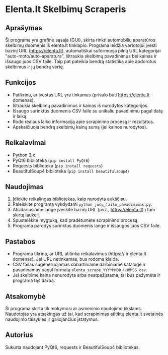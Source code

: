 # Elenta.lt Skelbimų Scraperis

## Aprašymas
Ši programa yra grafinė sąsaja (GUI), skirta rinkti automobilių aparatūros skelbimų duomenis iš elenta.lt tinklapio. Programa leidžia vartotojui įvesti bazinį URL (https://elenta.lt), automatiškai suformuoja pilną URL kategorijai "auto-moto/auto-aparatura", ištraukia skelbimų pavadinimus bei kainas ir išsaugo juos CSV faile. Taip pat pateikia bendrą statistiką apie apdorotus skelbimus ir jų bendrą vertę.

## Funkcijos
- Patikrina, ar įvestas URL yra tinkamas (privalo būti https://elenta.lt domenas).
- Ištraukia skelbimų pavadinimus ir kainas iš nurodytos kategorijos.
- Išsaugo surinktus duomenis CSV faile su unikaliu pavadinimu pagal datą ir laiką.
- Rodo realaus laiko informaciją apie scrapinimo procesą ir rezultatus.
- Apskaičiuoja bendrą skelbimų kainų sumą (jei kainos nurodytos).

## Reikalavimai
- Python 3.x
- PyQt6 biblioteka (`pip install PyQt6`)
- Requests biblioteka (`pip install requests`)
- BeautifulSoup4 biblioteka (`pip install beautifulsoup4`)

## Naudojimas
1. Įdiekite reikalingas bibliotekas, kaip nurodyta aukščiau.
2. Paleiskite programą vykdydami `python jūsų_failo_pavadinimas.py`.
3. Atsidariusiame lange įveskite bazinį URL (pvz., https://elenta.lt) į tam skirtą laukelį.
4. Spustelėkite mygtuką, kad pradėtumėte scrapinimo procesą.
5. Programa parodys surinktus duomenis lange ir išsaugos juos CSV faile.

## Pastabos
- Programa tikrina, ar URL atitinka reikalavimus (https:// ir elenta.lt domenas). Jei URL netinkamas, bus rodoma klaida.
- CSV failas sugeneruojamas dabartiniame darbiniame kataloge ir pavadinamas pagal formatą `elenta_scrape_YYYYMMDD_HHMMSS.csv`.
- Jei skelbime kaina nenurodyta arba neatpažįstama, tai bus pažymėta ir programa tęs darbą.

## Atsakomybė
Ši programa skirta tik mokymosi ar asmeninio naudojimo tikslams. Naudotojas yra atsakingas už tai, kad scrapinimas atitiktų elenta.lt svetainės naudojimo taisykles ir galiojančius įstatymus.

## Autorius
Sukurta naudojant PyQt6, requests ir BeautifulSoup4 bibliotekas.